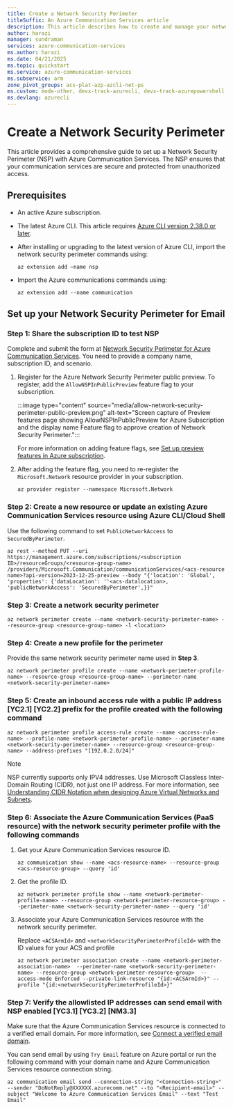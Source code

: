 ```yaml
---
title: Create a Network Security Perimeter
titleSuffix: An Azure Communication Services article
description: This article describes how to create and manage your network security perimeter with Azure Communication Services.
author: harazi
manager: sundraman
services: azure-communication-services
ms.author: harazi
ms.date: 04/21/2025
ms.topic: quickstart
ms.service: azure-communication-services
ms.subservice: arm
zone_pivot_groups: acs-plat-azp-azcli-net-ps
ms.custom: mode-other, devx-track-azurecli, devx-track-azurepowershell
ms.devlang: azurecli 
---
```


# Create a Network Security Perimeter

This article provides a comprehensive guide to set up a Network Security Perimeter (NSP) with Azure Communication Services. The NSP ensures that your communication services are secure and protected from unauthorized access.

## Prerequisites

- An active Azure subscription.

- The latest Azure CLI. This article requires [Azure CLI version 2.38.0 or later](/cli/azure/install-azure-cli-windows).

- After installing or upgrading to the latest version of Azure CLI, import the network security perimeter commands using:

   `az extension add –name nsp`

- Import the Azure communications commands using:

   `az extension add --name communication`

## Set up your Network Security Perimeter for Email

### Step 1: Share the subscription ID to test NSP

Complete and submit the form at  [Network Security Perimeter for Azure Communication Services](https://aka.ms/acs-nsp). You need to provide a company name, subscription ID, and scenario.

1. Register for the Azure Network Security Perimeter public preview. To register, add the `AllowNSPInPublicPreview` feature flag to your subscription.

   :::image type="content" source="media/allow-network-security-perimeter-public-preview.png" alt-text="Screen capture of Preview features page showing AllowNSPInPublicPreview for Azure Subscription and the display name Feature flag to approve creation of Network Security Perimeter.":::

   For more information on adding feature flags, see [Set up preview features in Azure subscription](/azure/azure-resource-manager/management/preview-features).

2. After adding the feature flag, you need to re-register the `Microsoft.Network` resource provider in your subscription.

   `az provider register --namespace Microsoft.Network`

### Step 2: Create a new resource or update an existing Azure Communication Services resource using Azure CLI/Cloud Shell

Use the following command to set `PublicNetworkAccess` to `SecuredByPerimeter`.

`az rest --method PUT --uri https://management.azure.com/subscriptions/<subscription ID>/resourceGroups/<resource-group-name> /providers/Microsoft.Communication/communicationServices/<acs-resource name>?api-version=2023-12-25-preview --body "{'location': 'Global', 'properties': {'dataLocation': ''<acs-datalocation>, 'publicNetworkAccess': 'SecuredByPerimeter',}}"`

### Step 3: Create a network security perimeter

`az network perimeter create --name <network-security-perimeter-name> --resource-group <resource-group-name> -l <location>`

### Step 4: Create a new profile for the perimeter

Provide the same network security perimeter name used in **Step 3**.

`az network perimeter profile create --name <network-perimeter-profile-name> --resource-group <resource-group-name> --perimeter-name <network-security-perimeter-name>`

### Step 5: Create an inbound access rule with a public IP address [YC2.1] [YC2.2] prefix for the profile created with the following command

`az network perimeter profile access-rule create --name <access-rule-name> --profile-name <network-perimeter-profile-name> --perimeter-name <network-security-perimeter-name> --resource-group <resource-group-name> --address-prefixes "[192.0.2.0/24]"`

> [!NOTE]
>
> NSP currently supports only IPV4 addresses. Use Microsoft Classless Inter-Domain Routing (CIDR), not just one IP address. For more information, see [Understanding CIDR Notation when designing Azure Virtual Networks and Subnets](https://devblogs.microsoft.com/premier-developer/understanding-cidr-notation-when-designing-azure-virtual-networks-and-subnets/).

### Step 6: Associate the Azure Communication Services (PaaS resource) with the network security perimeter profile with the following commands

1. Get your Azure Communication Services resource ID.

   `az communication show --name <acs-resource-name> --resource-group <acs-resource-group> --query 'id'`

2. Get the profile ID.

   `az network perimeter profile show --name <network-perimeter-profile-name> --resource-group <network-perimeter-resource-group> --perimeter-name <network-security-perimeter-name> --query 'id'`

3. Associate your Azure Communication Services resource with the network security perimeter.

   Replace `<ACSArmId>` and `<networkSecurityPerimeterProfileId>` with the ID values for your ACS and profile

   `az network perimeter association create --name <network-perimeter-association-name>  --perimeter-name <network-security-perimeter-name> --resource-group <network-perimeter-resource-group>  --access-mode Enforced --private-link-resource "{id:<ACSArmId>}" --profile "{id:<networkSecurityPerimeterProfileId>}"`


### Step 7: Verify the allowlisted IP addresses can send email with NSP enabled [YC3.1] [YC3.2] [NM3.3]

Make sure that the Azure Communication Services resource is connected to a verified email domain. For more information, see [Connect a verified email domain](./email/connect-email-communication-resource.md).

You can send email by using `Try Email` feature on Azure portal or run the following command with your domain name and Azure Communication Services resource connection string.

`az communication email send --connection-string "<Connection-string>" --sender "DoNotReply@XXXXXX.azurecomm.net" --to "<Recipient-email>" --subject "Welcome to Azure Communication Services Email" --text "Test Email"`
